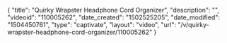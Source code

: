 {
    "title": "Quirky Wrapster Headphone Cord Organizer",
    "description": "",
    "videoid": "110005262",
    "date_created": "1502525205",
    "date_modified": "1504450761",
    "type": "captivate",
    "layout": "video",
    "url": "\/v\/quirky-wrapster-headphone-cord-organizer\/110005262"
}